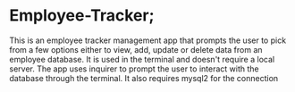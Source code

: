 # Employee-Tracker;
This is an employee tracker management app that prompts the user to pick from a few options either to view, add, update or delete data from an employee database.
It is used in the terminal and doesn't require a local server.
The app uses inquirer to prompt the user to interact with the database through the terminal. It also requires mysql2 for the connection